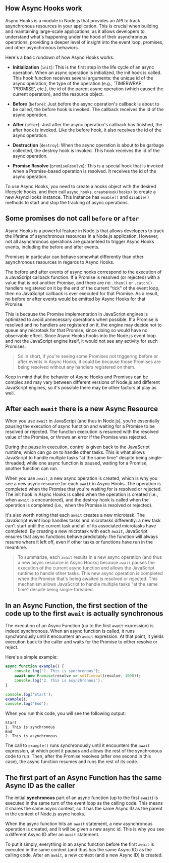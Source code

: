 ## How Async Hooks work

Async Hooks is a module in Node.js that provides an API to track asynchronous resources in your application. This is crucial when building and maintaining large-scale applications, as it allows developers to understand what's happening under the hood of their asynchronous operations, providing a deeper level of insight into the event loop, promises, and other asynchronous behaviors.

Here's a basic rundown of how Async Hooks works:

- **Initialization** (`init`): This is the first step in the life cycle of an async operation. When an async operation is initialized, the init hook is called. This hook function receives several arguments: the unique id of the async operation, the type of the operation (e.g., 'TIMERWRAP', 'PROMISE', etc.), the id of the parent async operation (which caused the current operation), and the resource object.

- **Before** (`before`): Just before the async operation's callback is about to be called, the before hook is invoked. The callback receives the id of the async operation.

- **After** (`after`): Just after the async operation's callback has finished, the after hook is invoked. Like the before hook, it also receives the id of the async operation.

- **Destruction** (`destroy`): When the async operation is about to be garbage collected, the destroy hook is invoked. This hook receives the id of the async operation.

- **Promise Resolve** (`promiseResolve`): This is a special hook that is invoked when a Promise-based operation is resolved. It receives the id of the async operation.

To use Async Hooks, you need to create a hooks object with the desired lifecycle hooks, and then call `async_hooks.createHook(hooks)` to create a new AsyncHooks instance. This instance has `enable()` and `disable()` methods to start and stop the tracking of async operations.

## Some promises do not call `before` or `after`

Async Hooks is a powerful feature in Node.js that allows developers to track the lifetime of asynchronous resources in a Node.js application. However, not all asynchronous operations are guaranteed to trigger Async Hooks events, including the before and after events.

Promises in particular can behave somewhat differently than other asynchronous resources in regards to Async Hooks.

The before and after events of async hooks correspond to the execution of a JavaScript callback function. If a Promise is resolved (or rejected) with a value that is not another Promise, and there are no `.then()` or `.catch()` handlers registered on it by the end of the current "tick" of the event loop, then no JavaScript callback is ever executed for that Promise. As a result, no before or after events would be emitted by Async Hooks for that Promise.

This is because the Promise implementation in JavaScript engines is optimized to avoid unnecessary operations when possible. If a Promise is resolved and no handlers are registered on it, the engine may decide not to queue any microtask for that Promise, since doing so would have no observable effect. Since Async Hooks hooks into the Node.js event loop and not the JavaScript engine itself, it would not see any activity for such Promises.

> So in short, if you're seeing some Promises not triggering before or after events in Async Hooks, it could be because those Promises are being resolved without any handlers registered on them.

Keep in mind that the behavior of Async Hooks and Promises can be complex and may vary between different versions of Node.js and different JavaScript engines, so it's possible there may be other factors at play as well.

## After each `await` there is a new Async Resource

When you use `await` in JavaScript (and thus in Node.js), you're essentially pausing the execution of async function and waiting for a Promise to be resolved or rejected. The function execution is resumed with the resolved value of the Promise, or throws an error if the Promise was rejected.

During the pause in execution, control is given back to the JavaScript runtime, which can go on to handle other tasks. This is what allows JavaScript to handle multiple tasks "at the same time" despite being single-threaded; while one async function is paused, waiting for a Promise, another function can run.

When you use `await`, a new async operation is created, which is why you see a new async resource for each `await` in Async Hooks. The operation is completed when the Promise that you're waiting for is resolved or rejected. The init hook in Async Hooks is called when the operation is created (i.e., when `await` is encountered), and the destroy hook is called when the operation is completed (i.e., when the Promise is resolved or rejected).

It's also worth noting that each `await` creates a new microtask. The JavaScript event loop handles tasks and microtasks differently: a new task can't start until the current task and all of its associated microtasks have completed. By creating a new microtask with each `await`, JavaScript ensures that async functions behave predictably: the function will always resume where it left off, even if other tasks or functions have run in the meantime.

> To summarize, each `await` results in a new async operation (and thus a new async resource in Async Hooks) because `await` pauses the execution of the current async function and allows the JavaScript runtime to handle other tasks. This new async operation is completed when the Promise that's being awaited is resolved or rejected. This mechanism allows JavaScript to handle multiple tasks "at the same time" despite being single-threaded.

## In an Async Function, the first section of the code up to the first `await` is actually synchronous

The execution of an Async Function (up to the first `await` expression) is indeed synchronous. When an async function is called, it runs synchronously until it encounters an `await` expression. At that point, it yields execution back to the caller and waits for the Promise to either resolve or reject.

Here's a simple example:

```js
async function example() {
    console.log('1. This is synchronous');
    await new Promise(resolve => setTimeout(resolve, 1000));
    console.log('2. This is asynchronous');
}

console.log('Start');
example();
console.log('End');
```

When you run this code, you will see the following output:

```
Start
1. This is synchronous
End
2. This is asynchronous
```

The call to `example()` runs synchronously until it encounters the `await` expression, at which point it pauses and allows the rest of the synchronous code to run. Then, after the Promise resolves (after one second in this case), the async function resumes and runs the rest of its code.

## The first part of an Async Function has the same Async ID as the caller

The initial **synchronous** part of an async function (up to the first `await`) is executed in the same turn of the event loop as the calling code. This means it shares the same async context, so it has the same Async ID as the parent in the context of Node.js async hooks.

When the async function hits an `await` statement, a new asynchronous operation is created, and it will be given a new async id. This is why you see a different Async ID after an `await` statement.

To put it simply, everything in an async function before the first `await` is executed in the same context (and thus has the same Async ID) as the calling code. After an `await`, a new context (and a new Async ID) is created.
